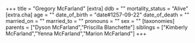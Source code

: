 +++
title = "Gregory McFarland"
[extra]
ddb = ""
mortality_status = "Alive"
[extra.cha]
age = ""
date_of_birth = "date#1257-09-22"
date_of_death = ""
married_on = ""
married_to = ""
pronouns = ""
sex = ""
[taxonomies]
parents = ["Dyson McFarland","Priscilla Blanchette"]
siblings = ["Kimberly McFarland","Yenna McFarland","Marion McFarland"]
+++

